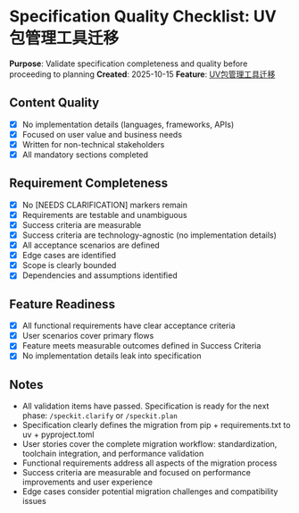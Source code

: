 # Specification Quality Checklist: UV包管理工具迁移

**Purpose**: Validate specification completeness and quality before proceeding to planning
**Created**: 2025-10-15
**Feature**: [UV包管理工具迁移](spec.md)

## Content Quality

- [x] No implementation details (languages, frameworks, APIs)
- [x] Focused on user value and business needs
- [x] Written for non-technical stakeholders
- [x] All mandatory sections completed

## Requirement Completeness

- [x] No [NEEDS CLARIFICATION] markers remain
- [x] Requirements are testable and unambiguous
- [x] Success criteria are measurable
- [x] Success criteria are technology-agnostic (no implementation details)
- [x] All acceptance scenarios are defined
- [x] Edge cases are identified
- [x] Scope is clearly bounded
- [x] Dependencies and assumptions identified

## Feature Readiness

- [x] All functional requirements have clear acceptance criteria
- [x] User scenarios cover primary flows
- [x] Feature meets measurable outcomes defined in Success Criteria
- [x] No implementation details leak into specification

## Notes

- All validation items have passed. Specification is ready for the next phase: `/speckit.clarify` or `/speckit.plan`
- Specification clearly defines the migration from pip + requirements.txt to uv + pyproject.toml
- User stories cover the complete migration workflow: standardization, toolchain integration, and performance validation
- Functional requirements address all aspects of the migration process
- Success criteria are measurable and focused on performance improvements and user experience
- Edge cases consider potential migration challenges and compatibility issues